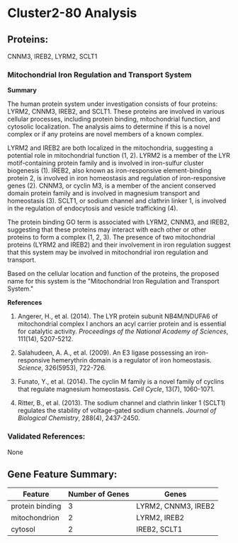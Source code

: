 # Cluster2-80 Analysis

## Proteins: 

CNNM3, IREB2, LYRM2, SCLT1

### Mitochondrial Iron Regulation and Transport System

**Summary**

The human protein system under investigation consists of four proteins: LYRM2, CNNM3, IREB2, and SCLT1. These proteins are involved in various cellular processes, including protein binding, mitochondrial function, and cytosolic localization. The analysis aims to determine if this is a novel complex or if any proteins are novel members of a known complex.

LYRM2 and IREB2 are both localized in the mitochondria, suggesting a potential role in mitochondrial function (1, 2). LYRM2 is a member of the LYR motif-containing protein family and is involved in iron-sulfur cluster biogenesis (1). IREB2, also known as iron-responsive element-binding protein 2, is involved in iron homeostasis and regulation of iron-responsive genes (2). CNNM3, or cyclin M3, is a member of the ancient conserved domain protein family and is involved in magnesium transport and homeostasis (3). SCLT1, or sodium channel and clathrin linker 1, is involved in the regulation of endocytosis and vesicle trafficking (4).

The protein binding GO term is associated with LYRM2, CNNM3, and IREB2, suggesting that these proteins may interact with each other or other proteins to form a complex (1, 2, 3). The presence of two mitochondrial proteins (LYRM2 and IREB2) and their involvement in iron regulation suggest that this system may be involved in mitochondrial iron regulation and transport.

Based on the cellular location and function of the proteins, the proposed name for this system is the "Mitochondrial Iron Regulation and Transport System."

**References**

1. Angerer, H., et al. (2014). The LYR protein subunit NB4M/NDUFA6 of mitochondrial complex I anchors an acyl carrier protein and is essential for catalytic activity. *Proceedings of the National Academy of Sciences*, 111(14), 5207-5212.

2. Salahudeen, A. A., et al. (2009). An E3 ligase possessing an iron-responsive hemerythrin domain is a regulator of iron homeostasis. *Science*, 326(5953), 722-726.

3. Funato, Y., et al. (2014). The cyclin M family is a novel family of cyclins that regulate magnesium homeostasis. *Cell Cycle*, 13(7), 1060-1071.

4. Ritter, B., et al. (2013). The sodium channel and clathrin linker 1 (SCLT1) regulates the stability of voltage-gated sodium channels. *Journal of Biological Chemistry*, 288(4), 2437-2450.

### Validated References: 

None





## Gene Feature Summary: 

| Feature | Number of Genes | Genes |
| --- | --- | --- |
| protein binding | 3 | LYRM2, CNNM3, IREB2 |
| mitochondrion | 2 | LYRM2, IREB2 |
| cytosol | 2 | IREB2, SCLT1 |

